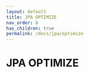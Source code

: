 ```yaml
---
layout: default
title: JPA OPTIMIZE
nav_order: 8
has_children: true
permalink: /docs/jpa/optimize
---
```


# JPA OPTIMIZE
